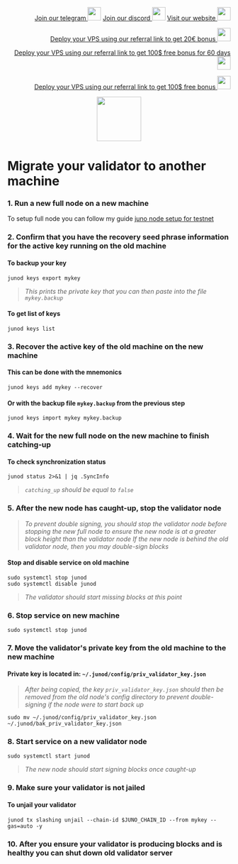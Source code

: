 <p style="font-size:14px" align="right">
<a href="https://t.me/kjnotes" target="_blank">Join our telegram <img src="https://user-images.githubusercontent.com/50621007/183283867-56b4d69f-bc6e-4939-b00a-72aa019d1aea.png" width="30"/></a>
<a href="https://discord.gg/fRVzvPBh" target="_blank">Join our discord <img src="https://user-images.githubusercontent.com/50621007/176236430-53b0f4de-41ff-41f7-92a1-4233890a90c8.png" width="30"/></a>
<a href="https://kjnodes.com/" target="_blank">Visit our website <img src="https://user-images.githubusercontent.com/50621007/168689709-7e537ca6-b6b8-4adc-9bd0-186ea4ea4aed.png" width="30"/></a>
</p>

<p style="font-size:14px" align="right">
<a href="https://hetzner.cloud/?ref=y8pQKS2nNy7i" target="_blank">Deploy your VPS using our referral link to get 20€ bonus <img src="https://user-images.githubusercontent.com/50621007/174612278-11716b2a-d662-487e-8085-3686278dd869.png" width="30"/></a>
</p>
<p style="font-size:14px" align="right">
<a href="https://m.do.co/c/17b61545ca3a" target="_blank">Deploy your VPS using our referral link to get 100$ free bonus for 60 days <img src="https://user-images.githubusercontent.com/50621007/183284313-adf81164-6db4-4284-9ea0-bcb841936350.png" width="30"/></a>
</p>
<p style="font-size:14px" align="right">
<a href="https://www.vultr.com/?ref=7418642" target="_blank">Deploy your VPS using our referral link to get 100$ free bonus <img src="https://user-images.githubusercontent.com/50621007/183284971-86057dc2-2009-4d40-a1d4-f0901637033a.png" width="30"/></a>
</p>

<p align="center">
  <img height="100" height="auto" src="https://user-images.githubusercontent.com/50621007/181202199-ec65c529-8f92-4083-9841-77e48e47ba03.png">
</p>

# Migrate your validator to another machine

### 1. Run a new full node on a new machine
To setup full node you can follow my guide [juno node setup for testnet](https://github.com/kj89/testnet_manuals/blob/main/juno/README.md)

### 2. Confirm that you have the recovery seed phrase information for the active key running on the old machine

#### To backup your key
```
junod keys export mykey
```
> _This prints the private key that you can then paste into the file `mykey.backup`_

#### To get list of keys
```
junod keys list
```

### 3. Recover the active key of the old machine on the new machine

#### This can be done with the mnemonics
```
junod keys add mykey --recover
```

#### Or with the backup file `mykey.backup` from the previous step
```
junod keys import mykey mykey.backup
```

### 4. Wait for the new full node on the new machine to finish catching-up

#### To check synchronization status
```
junod status 2>&1 | jq .SyncInfo
```
> _`catching_up` should be equal to `false`_

### 5. After the new node has caught-up, stop the validator node

> _To prevent double signing, you should stop the validator node before stopping the new full node to ensure the new node is at a greater block height than the validator node_
> _If the new node is behind the old validator node, then you may double-sign blocks_

#### Stop and disable service on old machine
```
sudo systemctl stop junod
sudo systemctl disable junod
```
> _The validator should start missing blocks at this point_

### 6. Stop service on new machine
```
sudo systemctl stop junod
```

### 7. Move the validator's private key from the old machine to the new machine
#### Private key is located in: `~/.junod/config/priv_validator_key.json`

> _After being copied, the key `priv_validator_key.json` should then be removed from the old node's config directory to prevent double-signing if the node were to start back up_
```
sudo mv ~/.junod/config/priv_validator_key.json ~/.junod/bak_priv_validator_key.json
```

### 8. Start service on a new validator node
```
sudo systemctl start junod
```
> _The new node should start signing blocks once caught-up_

### 9. Make sure your validator is not jailed
#### To unjail your validator
```
junod tx slashing unjail --chain-id $JUNO_CHAIN_ID --from mykey --gas=auto -y
```

### 10. After you ensure your validator is producing blocks and is healthy you can shut down old validator server
